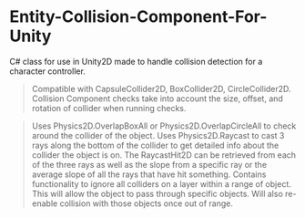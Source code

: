 # Entity-Collision-Component-For-Unity
C# class for use in Unity2D made to handle collision detection for a character controller.


> Compatible with CapsuleCollider2D, BoxCollider2D, CircleCollider2D.
> Collision Component checks take into account the size, offset, and rotation of collider when running checks.

> Uses Physics2D.OverlapBoxAll or Physics2D.OverlapCircleAll to check around the collider of the object. 
> Uses Physics2D.Raycast to cast 3 rays along the bottom of the collider to get detailed info about the collider the object is on. The RaycastHit2D can be retrieved from each of the three rays as well as the slope from a specific ray or the average slope of all the rays that have hit something. 
> Contains functionality to ignore all colliders on a layer within a range of object. This will allow the object to pass through specific objects. Will also re-enable collision with those objects once out of range.
